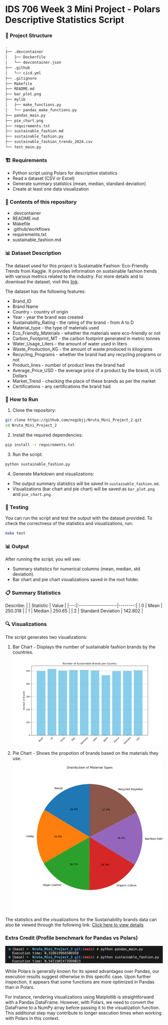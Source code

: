 # IDS 706 Week 3 Mini Project - Polars Descriptive Statistics Script

### 📂 Project Structure
```bash
.
├── .devcontainer
│   ├── Dockerfile
│   └── devcontainer.json
├── .github
│   └── cicd.yml
├── .gitignore
├── Makefile
├── README.md
├── bar_plot.png
├── mylib
│   ├── make_functions.py
│   └── pandas_make_functions.py
├── pandas_main.py
├── pie_chart.png
├── requirements.txt
├── sustainable_fashion.md
├── sustainable_fashion.py
├── sustainable_fashion_trends_2024.csv
└── test_main.py
```

### 🏗️ Requirements
- Python script using Polars for descriptive statistics
- Read a dataset (CSV or Excel)
- Generate summary statistics (mean, median, standard deviation)
- Create at least one data visualization

### 📂 Contents of this repository
- .devcontainer
- README.md
- Makefile
- .github/workflows
- requirements.txt
- sustainable_fashion.md

### 📊 Dataset Description
The dataset used for this project is Sustainable Fashion: Eco-Friendly Trends from Kaggle. It provides information on sustainable fashion trends with various metrics related to the industry. For more details and to download the dataset, visit this [link](https://www.kaggle.com/datasets/waqi786/sustainable-fashion-eco-friendly-trends).

The dataset has the following features:
- Brand_ID
- Brand Name
- Country - country of origin
- Year - year the brand was created
- Sustainability_Rating - the rating of the brand - from A to D
- Material_type - the type of materials used
- Eco_Friendly_Materials - whether the materials were eco-friendly or not
- Carbon_Footprint_MT - the carbon footprint generated in metric tonnes
- Water_Usage_Liters - the amount of water used in liters
- Waste_Production_KG - the amount of waste produced in kilograms
- Recycling_Programs - whether the brand had any recycling programs or not
- Product_lines - number of product lines the brand had
- Average_Price_USD - the average price of a product by the brand, in US Dollars
- Market_Trend - checking the place of these brands as per the market
- Certifications - any certifications the brand had

### 🚀 How to Run
1. Clone the repository:

```bash
git clone https://github.com/nogibjj/Nruta_Mini_Project_2.git
cd Nruta_Mini_Project_2
```

2. Install the required dependencies:

```bash
pip install -r requirements.txt
```

3. Run the script:

```bash
python sustainable_fashion.py
```

4. Generate Markdown and visualizations:

- The output summary statistics will be saved in `sustainable_fashion.md`.
- Visualizations (bar chart and pie chart) will be saved as `bar_plot.png` and `pie_chart.png`.

### 🧪 Testing
You can run the script and test the output with the dataset provided. To check the correctness of the statistics and visualizations, run:

```bash
make test
```

### 📊 Output
After running the script, you will see:

- Summary statistics for numerical columns (mean, median, std deviation).
- Bar chart and pie chart visualizations saved in the root folder.

### 📋 Summary Statistics 

Describe:
|    | Statistic          |   Value |
|---:|:-------------------|--------:|
|  0 | Mean               | 250.318 |
|  1 | Median             | 250.65  |
|  2 | Standard Deviation | 142.802 |

### 🔍 Visualizations
The script generates two visualizations:

1. Bar Chart - Displays the number of sustainable fashion brands by the countries.
![sustainablebrand_viz1](bar_plot.png)

2. Pie Chart - Shows the propotion of brands based on the materials they use.
![sustainablebrand_viz2](pie_chart.png)

The statistics and the visualizations for the Sustainability brands data can also be viewed through the following link:
[Click here to view details](sustainable_fashion.md)

### Extra Credit (Profile benchmark for Pandas vs Polars)
![Time comparison](Time%20comparison%20ss.png)

While Polars is generally known for its speed advantages over Pandas, our execution results suggest otherwise in this specific case. Upon further inspection, it appears that some functions are more optimized in Pandas than in Polars.

For instance, rendering visualizations using Matplotlib is straightforward with a Pandas DataFrame. However, with Polars, we need to convert the DataFrame to a NumPy array before passing it to the visualization function. This additional step may contribute to longer execution times when working with Polars in this context.